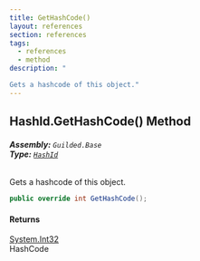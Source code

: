 ```yaml
---
title: GetHashCode()
layout: references
section: references
tags:
  - references
  - method
description: "

Gets a hashcode of this object."
---
```


## HashId.GetHashCode() Method
###### **Assembly:** `Guilded.Base`<br/>**Type:** [`HashId`](HashId 'Guilded.Base.HashId')

Gets a hashcode of this object.

```csharp
public override int GetHashCode();
```

#### Returns
[System.Int32](https://docs.microsoft.com/en-us/dotnet/api/System.Int32 'System.Int32')  
HashCode